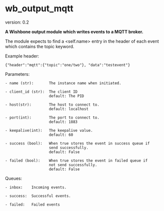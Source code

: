 wb_output_mqtt
==============

version: 0.2

**A Wishbone output module which writes events to a MQTT broker.**

The module expects to find a <self.name> entry in the header of each event
which contains the topic keyword.

Example header:

    {"header":"mqtt":{"topic":"one/two"}, "data":"testevent"}


Parameters:

    - name (str):       The instance name when initiated.

    - client_id (str):  The client ID
                        default: The PID

    - host(str):        The host to connect to.
                        default: localhost

    - port(int):        The port to connect to.
                        default: 1883

    - keepalive(int):   The keepalive value.
                        default: 60

    - success (bool):   When true stores the event in success queue if
                        send successfully.
                        default: False

    - failed (bool):    When true stores the event in failed queue if
                        not send successfully.
                        default: False


Queues:

    - inbox:    Incoming events.

    - success:  Successful events.

    - failed:   Failed events
